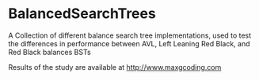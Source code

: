 # BalancedSearchTrees

A Collection of different balance search tree implementations, used to test the differences
in performance between AVL, Left Leaning Red Black, and Red Black balances BSTs

Results of the study are available at
http://www.maxgcoding.com

